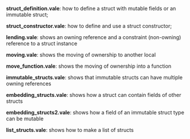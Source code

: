 **struct_definition.vale**: how to define a struct with mutable fields or an immutable struct; 

**struct_constructor.vale**: how to define and use a struct constructor;

**lending.vale**: shows an owning reference and a constraint (non-owning) reference to a struct instance

**moving.vale**: shows the moving of ownership to another local

**move_function.vale**: shows the moving of ownership into a function

**immutable_structs.vale**: shows that immutable structs can have multiple owning references

**embedding_structs.vale**: shows how a struct can contain fields of other structs

**embedding_structs2.vale**: shows how a field of an immutable struct type can be mutable

**list_structs.vale**: shows how to make a list of structs


